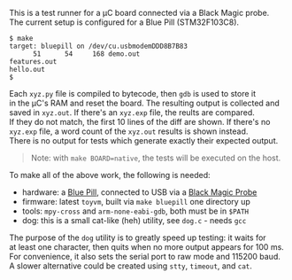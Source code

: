 This is a test runner for a µC board connected via a Black Magic probe.  
The current setup is configured for a Blue Pill (STM32F103C8).

```
$ make
target: bluepill on /dev/cu.usbmodemDDD8B7B83
      51      54     168 demo.out
features.out
hello.out
$
```

Each `xyz.py` file is compiled to bytecode, then `gdb` is used to store it  
in the µC's RAM and reset the board. The resulting output is collected and  
saved in `xyz.out`. If there's an `xyz.exp` file, the reults are compared.  
If they do not match, the first 10 lines of the diff are shown. If there's no  
`xyz.exp` file, a word count of the `xyz.out` results is shown instead.  
There is no output for tests which generate exactly their expected output.

> Note: with `make BOARD=native`, the tests will be executed on the host.

To make all of the above work, the following is needed:

* hardware: a [Blue Pill][bp], connected to USB via a [Black Magic Probe][bmp]
* firmware: latest `toyvm`, built via `make bluepill` one directory up
* tools: `mpy-cross` and `arm-none-eabi-gdb`, both must be in `$PATH`
* dog: this is a small cat-like (heh) utility, see `dog.c` - needs `gcc`

[bp]: https://stm32duinoforum.com/forum/wiki_subdomain/index_title_Blue_Pill.html
[bmp]: https://github.com/blacksphere/blackmagic

The purpose of the `dog` utility is to greatly speed up testing: it waits for  
at least one character, then quits when no more output appears for 100 ms.  
For convenience, it also sets the serial port to raw mode and 115200 baud.  
A slower alternative could be created using `stty`, `timeout`, and `cat`.
